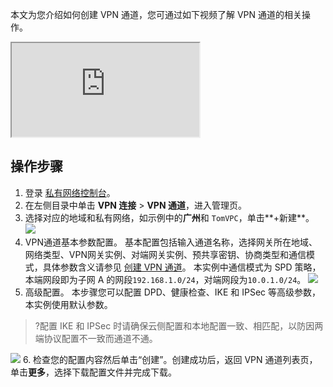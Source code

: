 本文为您介绍如何创建 VPN 通道，您可通过如下视频了解 VPN 通道的相关操作。
<div class="doc-video-mod"><iframe src="https://cloud.tencent.com/edu/learning/quick-play/1786-20144?source=gw.doc.media&withPoster=1&notip=1"></iframe></div>


## 操作步骤
1. 登录 [私有网络控制台](https://console.cloud.tencent.com/vpc/vpc?rid=1)。
2. 在左侧目录中单击 **VPN 连接** > **VPN 通道**，进入管理页。
3. 选择对应的地域和私有网络，如示例中的**广州**和 `TomVPC`，单击**+新建**。
 ![](https://main.qcloudimg.com/raw/736f88fd2bbf5e75033d77fcf372586f.png)
4. VPN通道基本参数配置。
基本配置包括输入通道名称，选择网关所在地域、网络类型、VPN网关实例、对端网关实例、预共享密钥、协商类型和通信模式，具体参数含义请参见 [创建 VPN 通道](https://cloud.tencent.com/document/product/554/52864)。
本实例中通信模式为 SPD 策略，本端网段即为子网 A 的网段`192.168.1.0/24`，对端网段为`10.0.1.0/24`。
![](https://qcloudimg.tencent-cloud.cn/raw/bc60c39446bf6d26eb62516992a5b5a1.png)
5. 高级配置。
本步骤您可以配置 DPD、健康检查、IKE 和 IPSec 等高级参数，本实例使用默认参数。
>?配置 IKE 和 IPSec 时请确保云侧配置和本地配置一致、相匹配，以防因两端协议配置不一致而通道不通。
>
![](https://qcloudimg.tencent-cloud.cn/raw/b865a4fa32b6e6b2bcd78328430d2d54.png)
6. 检查您的配置内容然后单击“创建”。创建成功后，返回 VPN 通道列表页，单击**更多**，选择下载配置文件并完成下载。
